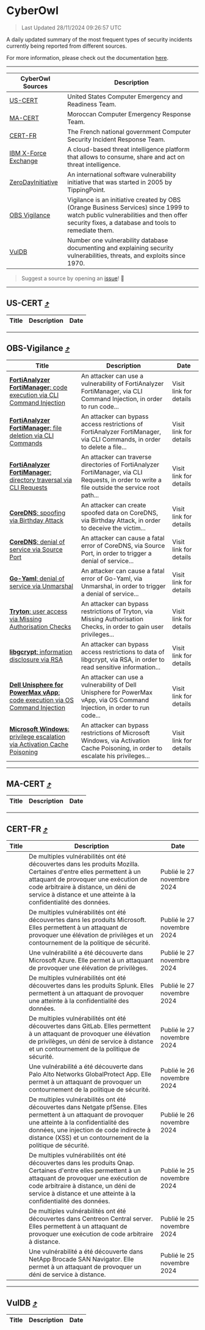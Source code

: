 
 <div id='top'></div>

# CyberOwl

 > Last Updated 28/11/2024 09:26:57 UTC
 
 A daily updated summary of the most frequent types of security incidents currently being reported from different sources.
 
 For more information, please check out the documentation [here](./docs/README.md).
 
 ---
 |CyberOwl Sources|Description|
 |---|---|
 |[US-CERT](#us-cert-arrow_heading_up)|United States Computer Emergency and Readiness Team.|
 |[MA-CERT](#ma-cert-arrow_heading_up)|Moroccan Computer Emergency Response Team.|
 |[CERT-FR](#cert-fr-arrow_heading_up)|The French national government Computer Security Incident Response Team.|
 |[IBM X-Force Exchange](#ibmcloud-arrow_heading_up)|A cloud-based threat intelligence platform that allows to consume, share and act on threat intelligence.|
 |[ZeroDayInitiative](#zerodayinitiative-arrow_heading_up)|An international software vulnerability initiative that was started in 2005 by TippingPoint.|
 |[OBS Vigilance](#obs-vigilance-arrow_heading_up)|Vigilance is an initiative created by OBS (Orange Business Services) since 1999 to watch public vulnerabilities and then offer security fixes, a database and tools to remediate them.|
 |[VulDB](#vuldb-arrow_heading_up)|Number one vulnerability database documenting and explaining security vulnerabilities, threats, and exploits since 1970.|
 
 > Suggest a source by opening an [issue](https://github.com/karimhabush/cyberowl/issues)! :raised_hands:
 ---

## US-CERT [:arrow_heading_up:](#cyberowl)

 |Title|Description|Date|
 |---|---|---|
 
 ---

## OBS-Vigilance [:arrow_heading_up:](#cyberowl)

 |Title|Description|Date|
 |---|---|---|
 |[<a href="https://vigilance.fr/vulnerability/FortiAnalyzer-FortiManager-code-execution-via-CLI-Command-Injection-45610" class="noirorange"><b>FortiAnalyzer  FortiManager</b>: code execution via CLI Command Injection</a>](https://vigilance.fr/vulnerability/FortiAnalyzer-FortiManager-code-execution-via-CLI-Command-Injection-45610)|An attacker can use a vulnerability of FortiAnalyzer  FortiManager, via CLI Command Injection, in order to run code...|Visit link for details|
 |[<a href="https://vigilance.fr/vulnerability/FortiAnalyzer-FortiManager-file-deletion-via-CLI-Commands-45609" class="noirorange"><b>FortiAnalyzer  FortiManager</b>: file deletion via CLI Commands</a>](https://vigilance.fr/vulnerability/FortiAnalyzer-FortiManager-file-deletion-via-CLI-Commands-45609)|An attacker can bypass access restrictions of FortiAnalyzer  FortiManager, via CLI Commands, in order to delete a file...|Visit link for details|
 |[<a href="https://vigilance.fr/vulnerability/FortiAnalyzer-FortiManager-directory-traversal-via-CLI-Requests-45608" class="noirorange"><b>FortiAnalyzer  FortiManager</b>: directory traversal via CLI Requests</a>](https://vigilance.fr/vulnerability/FortiAnalyzer-FortiManager-directory-traversal-via-CLI-Requests-45608)|An attacker can traverse directories of FortiAnalyzer  FortiManager, via CLI Requests, in order to write a file outside the service root path...|Visit link for details|
 |[<a href="https://vigilance.fr/vulnerability/CoreDNS-spoofing-via-Birthday-Attack-45254" class="noirorange"><b>CoreDNS</b>: spoofing via Birthday Attack</a>](https://vigilance.fr/vulnerability/CoreDNS-spoofing-via-Birthday-Attack-45254)|An attacker can create spoofed data on CoreDNS, via Birthday Attack, in order to deceive the victim...|Visit link for details|
 |[<a href="https://vigilance.fr/vulnerability/CoreDNS-denial-of-service-via-Source-Port-45253" class="noirorange"><b>CoreDNS</b>: denial of service via Source Port</a>](https://vigilance.fr/vulnerability/CoreDNS-denial-of-service-via-Source-Port-45253)|An attacker can cause a fatal error of CoreDNS, via Source Port, in order to trigger a denial of service...|Visit link for details|
 |[<a href="https://vigilance.fr/vulnerability/Go-Yaml-denial-of-service-via-Unmarshal-45252" class="noirorange"><b>Go-Yaml</b>: denial of service via Unmarshal</a>](https://vigilance.fr/vulnerability/Go-Yaml-denial-of-service-via-Unmarshal-45252)|An attacker can cause a fatal error of Go-Yaml, via Unmarshal, in order to trigger a denial of service...|Visit link for details|
 |[<a href="https://vigilance.fr/vulnerability/Tryton-user-access-via-Missing-Authorisation-Checks-45251" class="noirorange"><b>Tryton</b>: user access via Missing Authorisation Checks</a>](https://vigilance.fr/vulnerability/Tryton-user-access-via-Missing-Authorisation-Checks-45251)|An attacker can bypass restrictions of Tryton, via Missing Authorisation Checks, in order to gain user privileges...|Visit link for details|
 |[<a href="https://vigilance.fr/vulnerability/libgcrypt-information-disclosure-via-RSA-45591" class="noirorange"><b>libgcrypt</b>: information disclosure via RSA</a>](https://vigilance.fr/vulnerability/libgcrypt-information-disclosure-via-RSA-45591)|An attacker can bypass access restrictions to data of libgcrypt, via RSA, in order to read sensitive information...|Visit link for details|
 |[<a href="https://vigilance.fr/vulnerability/Dell-Unisphere-for-PowerMax-vApp-code-execution-via-OS-Command-Injection-45248" class="noirorange"><b>Dell Unisphere for PowerMax vApp</b>: code execution via OS Command Injection</a>](https://vigilance.fr/vulnerability/Dell-Unisphere-for-PowerMax-vApp-code-execution-via-OS-Command-Injection-45248)|An attacker can use a vulnerability of Dell Unisphere for PowerMax vApp, via OS Command Injection, in order to run code...|Visit link for details|
 |[<a href="https://vigilance.fr/vulnerability/Microsoft-Windows-privilege-escalation-via-Activation-Cache-Poisoning-45247" class="noirorange"><b>Microsoft Windows</b>: privilege escalation via Activation Cache Poisoning</a>](https://vigilance.fr/vulnerability/Microsoft-Windows-privilege-escalation-via-Activation-Cache-Poisoning-45247)|An attacker can bypass restrictions of Microsoft Windows, via Activation Cache Poisoning, in order to escalate his privileges...|Visit link for details|
 
 ---

## MA-CERT [:arrow_heading_up:](#cyberowl)

 |Title|Description|Date|
 |---|---|---|
 
 ---

## CERT-FR [:arrow_heading_up:](#cyberowl)

 |Title|Description|Date|
 |---|---|---|
 |[](https://www.cert.ssi.gouv.fr/avis/CERTFR-2024-AVI-1025/)|De multiples vulnérabilités ont été découvertes dans les produits Mozilla. Certaines d'entre elles permettent à un attaquant de provoquer une exécution de code arbitraire à distance, un déni de service à distance et une atteinte à la confidentialité des données.|Publié le 27 novembre 2024|
 |[](https://www.cert.ssi.gouv.fr/avis/CERTFR-2024-AVI-1024/)|De multiples vulnérabilités ont été découvertes dans les produits Microsoft. Elles permettent à un attaquant de provoquer une élévation de privilèges et un contournement de la politique de sécurité.|Publié le 27 novembre 2024|
 |[](https://www.cert.ssi.gouv.fr/avis/CERTFR-2024-AVI-1023/)|Une vulnérabilité a été découverte dans Microsoft Azure. Elle permet à un attaquant de provoquer une élévation de privilèges.|Publié le 27 novembre 2024|
 |[](https://www.cert.ssi.gouv.fr/avis/CERTFR-2024-AVI-1022/)|De multiples vulnérabilités ont été découvertes dans les produits Splunk. Elles permettent à un attaquant de provoquer une atteinte à la confidentialité des données.|Publié le 27 novembre 2024|
 |[](https://www.cert.ssi.gouv.fr/avis/CERTFR-2024-AVI-1021/)|De multiples vulnérabilités ont été découvertes dans GitLab. Elles permettent à un attaquant de provoquer une élévation de privilèges, un déni de service à distance et un contournement de la politique de sécurité.|Publié le 27 novembre 2024|
 |[](https://www.cert.ssi.gouv.fr/avis/CERTFR-2024-AVI-1020/)|Une vulnérabilité a été découverte dans Palo Alto Networks GlobalProtect App. Elle permet à un attaquant de provoquer un contournement de la politique de sécurité.|Publié le 26 novembre 2024|
 |[](https://www.cert.ssi.gouv.fr/avis/CERTFR-2024-AVI-1019/)|De multiples vulnérabilités ont été découvertes dans Netgate pfSense. Elles permettent à un attaquant de provoquer une atteinte à la confidentialité des données, une injection de code indirecte à distance (XSS) et un contournement de la politique de sécurité.|Publié le 26 novembre 2024|
 |[](https://www.cert.ssi.gouv.fr/avis/CERTFR-2024-AVI-1018/)|De multiples vulnérabilités ont été découvertes dans les produits Qnap. Certaines d'entre elles permettent à un attaquant de provoquer une exécution de code arbitraire à distance, un déni de service à distance et une atteinte à la confidentialité des données.|Publié le 25 novembre 2024|
 |[](https://www.cert.ssi.gouv.fr/avis/CERTFR-2024-AVI-1017/)|De multiples vulnérabilités ont été découvertes dans Centreon Central server. Elles permettent à un attaquant de provoquer une exécution de code arbitraire à distance.|Publié le 25 novembre 2024|
 |[](https://www.cert.ssi.gouv.fr/avis/CERTFR-2024-AVI-1016/)|Une vulnérabilité a été découverte dans NetApp Brocade SAN Navigator. Elle permet à un attaquant de provoquer un déni de service à distance.|Publié le 25 novembre 2024|
 
 ---

## VulDB [:arrow_heading_up:](#cyberowl)

 |Title|Description|Date|
 |---|---|---|
 